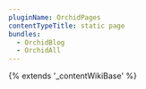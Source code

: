 ```yaml
---
pluginName: OrchidPages
contentTypeTitle: static page
bundles:
  - OrchidBlog
  - OrchidAll
---
```


{% extends '_contentWikiBase' %}
